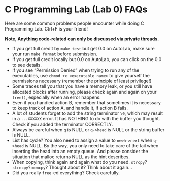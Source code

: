 # C Programming Lab (Lab 0) FAQs

Here are some common problems people encounter while doing C Programming Lab. Ctrl+F is your friend!

**Note, Anything code-related can only be discussed via private threads.**

- If you get full credit by `make test` but get 0.0 on AutoLab, make sure your run `make format` before submission.
- If you get full credit locally but 0.0 on AutoLab, you can click on the 0.0 to see details.
- If you see “Permission Denied” when trying to run any of the executables, use `chmod +x <executable_name>` to give yourself the permissions necessary (remember the principle of least privilege!)
- Some traces tell you that you have a memory leak, or you still have allocated blocks after running, please check again and again on your `free()`, especially when an error happens.
- Even if you handled action B, remember that sometimes it is necessary to keep track of action A, and handle it, if action B fails.
- A lot of students forget to add the string terminator `\0`, which may result in a `...XXXXXX` error. It has NOTHING to do with the buffer you thought. Check if you added the terminator CORRECTLY.
- Always be careful when `q` is NULL or `q->head` is NULL or the string buffer is NULL.
- List has cycle? You also need to assign a value to `newh->next` when `q->head` is NULL. By the way, you only need to take care of the tail when inserting the head into an empty queue. And please consider the situation that malloc returns NULL as the hint describes.
- When copying, think again and again what do you need. `strcpy`? `strncpy`? `memcpy`? Thought about it? Think about it again…
- Did you really `free`-ed everything? Check carefully.